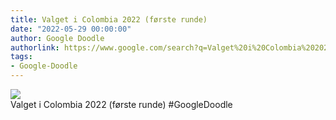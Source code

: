 ```yaml
---
title: Valget i Colombia 2022 (første runde)
date: "2022-05-29 00:00:00"
author: Google Doodle
authorlink: https://www.google.com/search?q=Valget%20i%20Colombia%202022%20(f%C3%B8rste%20runde)
tags:
- Google-Doodle
---
```

<img src="https://www.google.com/logos/doodles/2022/colombia-elections-2022-first-round-6753651837109420-l.png" referrerpolicy="no-referrer"><br>Valget i Colombia 2022 (første runde) #GoogleDoodle